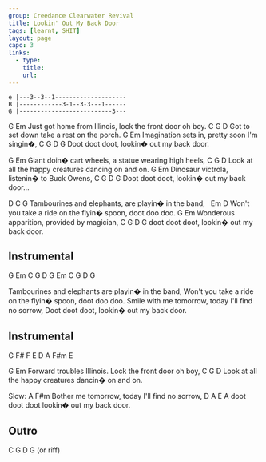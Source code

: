 ```yaml
---
group: Creedance Clearwater Revival
title: Lookin' Out My Back Door
tags: [learnt, SHIT]
layout: page
capo: 3
links: 
  - type: 
    title: 
    url: 
---
```


```chordpro
e |---3--3--1--------------------
B |------------3-1--3-3---1------
G |--------------------------3---
```

G                            Em
Just got home from Illinois, lock the front door oh boy.
C          G           D
Got to set down take a rest on the porch.
G                    Em
Imagination sets in, pretty soon I'm singin�,
C         G             D           G
Doot doot doot, lookin� out my back door.

G                            Em
Giant doin� cart wheels, a statue wearing high heels,
C          G           D
Look at all the happy creatures dancing on and on.
G                    Em
Dinosaur victrola, listenin� to Buck Owens,
C         G             D           G
Doot doot doot, lookin� out my back door...

D                              C              G
Tambourines and elephants, are playin� in the band,
&nbsp;                     Em            D
Won't you take a ride on the flyin� spoon, doot doo doo.
G                     Em
Wonderous apparition, provided by magician,
C         G             D           G
doot doot doot, lookin� out my back door.

## Instrumental

G Em C G D
G Em C G D G

Tambourines and elephants are playin� in the band,
Won't you take a ride on the flyin� spoon, doot doo doo.
Smile with me tomorrow, today I'll find no sorrow,
Doot doot doot, lookin� out my back door.

## Instrumental
G F# F E      D      A      F#m       E

G                           Em
Forward troubles Illinois.  Lock the front door oh boy,
C               G               D
Look at all the happy creatures dancin� on and on.

Slow:
A                   F#m
Bother me tomorrow, today I'll find no sorrow,
D         A            E           A
doot doot doot lookin� out my back door.

## Outro

  C G D G   (or riff)


